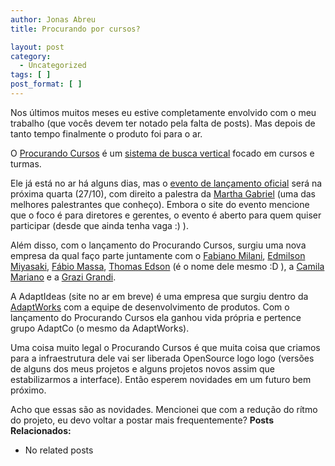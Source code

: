 ```yaml
---
author: Jonas Abreu
title: Procurando por cursos?

layout: post
category:
  - Uncategorized
tags: [ ]
post_format: [ ]
---
```

Nos últimos muitos meses eu estive completamente envolvido com o meu trabalho (que vocês devem ter notado pela falta de posts). Mas depois de tanto tempo finalmente o produto foi para o ar.

O [Procurando Cursos][1] é um [sistema de busca vertical][2] focado em cursos e turmas. 

Ele já está no ar há alguns dias, mas o [evento de lançamento oficial][3] será na próxima quarta (27/10), com direito a palestra da [Martha Gabriel][4] (uma das melhores palestrantes que conheço). Embora o site do evento mencione que o foco é para diretores e gerentes, o evento é aberto para quem quiser participar (desde que ainda tenha vaga :) ).

Além disso, com o lançamento do Procurando Cursos, surgiu uma nova empresa da qual faço parte juntamente com o [Fabiano Milani][5], [Edmilson Miyasaki][6], [Fábio Massa][7], [Thomas Edson][8] (é o nome dele mesmo :D ), a [Camila Mariano][9] e a [Grazi Grandi][10].

A AdaptIdeas (site no ar em breve) é uma empresa que surgiu dentro da [AdaptWorks][11] com a equipe de desenvolvimento de produtos. Com o lançamento do Procurando Cursos ela ganhou vida própria e pertence grupo AdaptCo (o mesmo da AdaptWorks).

Uma coisa muito legal o Procurando Cursos é que muita coisa que criamos para a infraestrutura dele vai ser liberada OpenSource logo logo (versões de alguns dos meus projetos e alguns projetos novos assim que estabilizarmos a interface). Então esperem novidades em um futuro bem próximo.

Acho que essas são as novidades. Mencionei que com a redução do rítmo do projeto, eu devo voltar a postar mais frequentemente? 
**Posts Relacionados:** 
*   No related posts












 [1]: http://www.procurandocursos.com
 [2]: http://en.wikipedia.org/wiki/Vertical_search
 [3]: http://www.procurandocursos.com/evento
 [4]: http://www.marthagabriel.com.br
 [5]: http://twitter.com/#!/fabianomilani
 [6]: http://twitter.com/#!/emiyasaki
 [7]: http://www.fabiomassa.com.br
 [8]: http://twitter.com/#!/thomas_nunes
 [9]: http://br.linkedin.com/pub/camila-mariano/14/942/bb0
 [10]: http://twitter.com/#!/grazigrandi
 [11]: http://www.adaptworks.com.br





